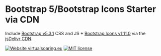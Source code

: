# Bootstrap 5/Bootstrap Icons Starter via CDN

Include [Bootstrap v5.3.1](https://getbootstrap.com) CSS and JS + [Bootstrap Icons v1.11.0](https://icons.getbootstrap.com) via the [jsDelivr CDN](https://www.jsdelivr.com/package/npm/bootstrap).

[![Website virtualsoaring.eu](https://img.shields.io/badge/Website-virtualsoaring.eu-blue.svg)](https://virtualsoaring.eu/)
[![MIT license](https://img.shields.io/badge/License-MIT-orange.svg)](https://choosealicense.com/licenses/mit/)
